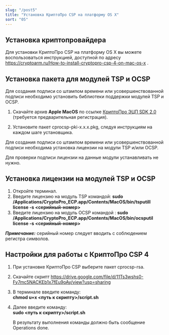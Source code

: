 ```yaml
---
slug: "/post5"
title: "Установка КриптоПро CSP на платформу OS X"
sort: "05"
---
```


## Установка криптопровайдера

Для установки КриптоПро CSP на платформу OS X вы можете воспользоваться инструкцией, доступной по адресу <https://cryptoarm.ru/How-to-install-cryptopro-csp-4-on-mac-os-x> .

## Установка пакета для модулей TSP и OCSP

Для создания подписи со штампом времени или усовершенствованной подписи необходимо установить библиотеки поддержки модулей TSP и OCSP.

1. Скачайте архив **Apple MacOS** по ссылке [КриптоПро ЭЦП SDK 2.0](https://www.cryptopro.ru/products/cades/downloads) (требуется предварительная регистрация).

2. Установите пакет cprocsp-pki-x.x.x.pkg, следуя инструкциям на каждом шаге установщика.

Для создания подписи со штампом времени или усовершенствованной подписи необходима установка лицензии на модули TSP и/или OCSP. 

Для проверки подписи лицензии на данные модули устанавливать не нужно.

## Установка лицензии на модулей TSP и OCSP

1. Откройте терминал.
2. Введите лицензию на модуль TSP командой:
**sudo /Applications/CryptoPro_ECP.app/Contents/MacOS/bin/tsputill license -s \<серийный-номер\>** 
3. Введите лицензию на модуль OCSP командой :
**sudo /Applications/CryptoPro_ECP.app/Contents/MacOS/bin/ocsputil license -s \<серийный-номер\>**

***Примечание:*** серийный номер следует вводить с соблюдением регистра символов.

## Настройки для работы с КриптоПро CSP 4

1. При установке КриптоПро CSP выберите пакет cprocsp-rsa.  
2. Скачайте скрипт https://drive.google.com/file/d/11Ts3wshs0-Fy7mc5NACKEb1x7fEu9oAy/view?usp=sharing  
3. В терминале введите команду:  
   **chmod u+x \<путь к скрипту\>/script.sh**  
4. Далее введите команду:  
   **sudo \<путь к скрипту\>/script.sh**    
	
   В результату выполнения команды должно быть сообщение Operations done.